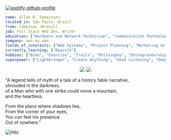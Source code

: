 [![spotify-github-profile](https://spotify-github-profile.vercel.app/api/view?uid=12156355395&cover_image=true&theme=novatorem&bar_color=e3a420&bar_color_cover=false)](https://spotify-github-profile.vercel.app/api/view?uid=12156355395&redirect=true)

```yaml
name: Allan R. Semezzato
located_in: São Paulo, Brasil
from: Campinas (Brasil)
job: Full Stack Web Dev, Writer
education: ["Hardware and Network Technician", "Communication Technology", "Game Design", "Web Design", "Graphic Design"]
company: own my own
fields_of_interests: ["Web Systems", "Project Planning", "Marketing Solutions", "SEO", "Creative Design"]
currently_learning: ["ReactJS"]
hobbies: ["Bike", "Exercise", "Trails", "Philosophy", "Entrepreneurship", "Solitude", "Good Music"]
superpower: ["Lightbringer", "Create Anything", "Good Listening", "Deep Understanding"]
```

<p align="center">
  <img src="https://github-profile-trophy.vercel.app/?username=smzto&column=6&rank=SSS,SS,S,AAA,AA,A,B,C" />
  <img src="https://github-profile-summary-cards.vercel.app/api/cards/profile-details?username=smzto&theme=vue" />
</p>

"A legend tells of myth of a tale of a history fable narrative,<br/>
shrouded in the darkness,<br/>
of a Man who with one strike could move a mountain,<br/>
and the heartless.<br/>

From the place where shadows lies,<br/>
From the corner of your eyes,<br/>
You can feel his presence.<br/>
Out of nowhere."<br/>

![Hits](https://hits.seeyoufarm.com/api/count/incr/badge.svg?url=https%3A%2F%2Fgithub.com%2Fsmzto1212%2Fhit-counter)

